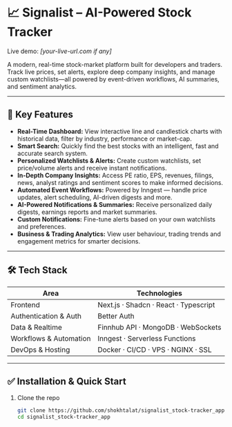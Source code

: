 # 📈 Signalist – AI-Powered Stock Tracker

Live demo: _[your-live-url.com if any]_

A modern, real-time stock-market platform built for developers and traders.  
Track live prices, set alerts, explore deep company insights, and manage custom watchlists—all powered by event-driven workflows, AI summaries, and sentiment analytics.

---

## 🚀 Key Features

- **Real-Time Dashboard:** View interactive line and candlestick charts with historical data, filter by industry, performance or market-cap.  
- **Smart Search:** Quickly find the best stocks with an intelligent, fast and accurate search system.  
- **Personalized Watchlists & Alerts:** Create custom watchlists, set price/volume alerts and receive instant notifications.  
- **In-Depth Company Insights:** Access PE ratio, EPS, revenues, filings, news, analyst ratings and sentiment scores to make informed decisions.  
- **Automated Event Workflows:** Powered by Inngest — handle price updates, alert scheduling, AI-driven digests and more.  
- **AI-Powered Notifications & Summaries:** Receive personalized daily digests, earnings reports and market summaries.  
- **Custom Notifications:** Fine-tune alerts based on your own watchlists and preferences.  
- **Business & Trading Analytics:** View user behaviour, trading trends and engagement metrics for smarter decisions.

---

## 🛠 Tech Stack

| Area                  | Technologies                              |
|------------------------|-------------------------------------------|
| Frontend               | Next.js · Shadcn · React · Typescript     |
| Authentication & Auth  | Better Auth |
| Data & Realtime        | Finnhub API · MongoDB · WebSockets       |
| Workflows & Automation | Inngest · Serverless Functions            |
| DevOps & Hosting       | Docker · CI/CD · VPS · NGINX · SSL        |

---

## ✅ Installation & Quick Start

1. Clone the repo  
   ```bash
   git clone https://github.com/shokhtalat/signalist_stock-tracker_app.git
   cd signalist_stock-tracker_app
